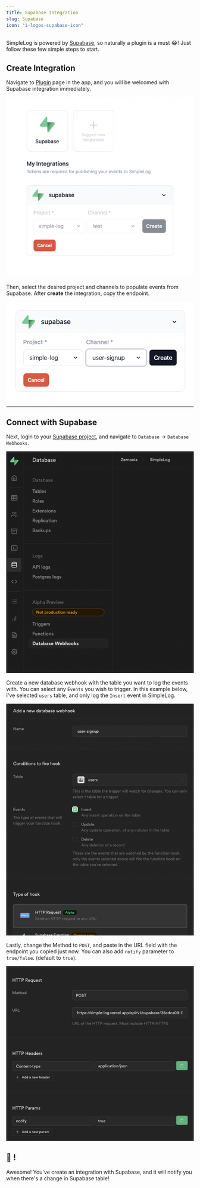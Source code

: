 ```yaml
---
title: Supabase Integration
slug: Supabase
icon: "i-logos-supabase-icon"
---
```


SimpleLog is powered by [Supabase](https://supabase.com), so naturally a plugin is a must 😂!
Just follow these few simple steps to start.

## Create Integration

Navigate to [Plugin](/app/settings/plugins) page in the app, and you will be welcomed with Supabase integration immediately.

![SimpleLog plugin page](/assets/docs/supabase/pic1.png)

Then, select the desired project and channels to populate events from Supabase.
After **create** the integration, copy the endpoint.

![Create Supabase integration](/assets/docs/supabase/pic2.png)

---

## Connect with Supabase

Next, login to your [Supabase project](https://app.supabase.com/), and navigate to `Database` → `Database Webhooks`.

![Supabase Database](/assets/docs/supabase/pic3.png)

Create a new database webhook with the table you want to log the events with. You can select any `Events` you wish to trigger. In this example below, I've selected `users` table, and only log the `Insert` event in SimpleLog.

![Create Supabase Database Webhooks](/assets/docs/supabase/pic4.png)

Lastly, change the Method to `POST`, and paste in the URL field with the endpoint you copied just now.
You can also add `notify` parameter to `true/false`. (default to `true`).

![Create Supabase integration](/assets/docs/supabase/pic5.png)

## 🎉 !

Awesome! You've create an integration with Supabase, and it will notify you when there's a change in Supabase table!
